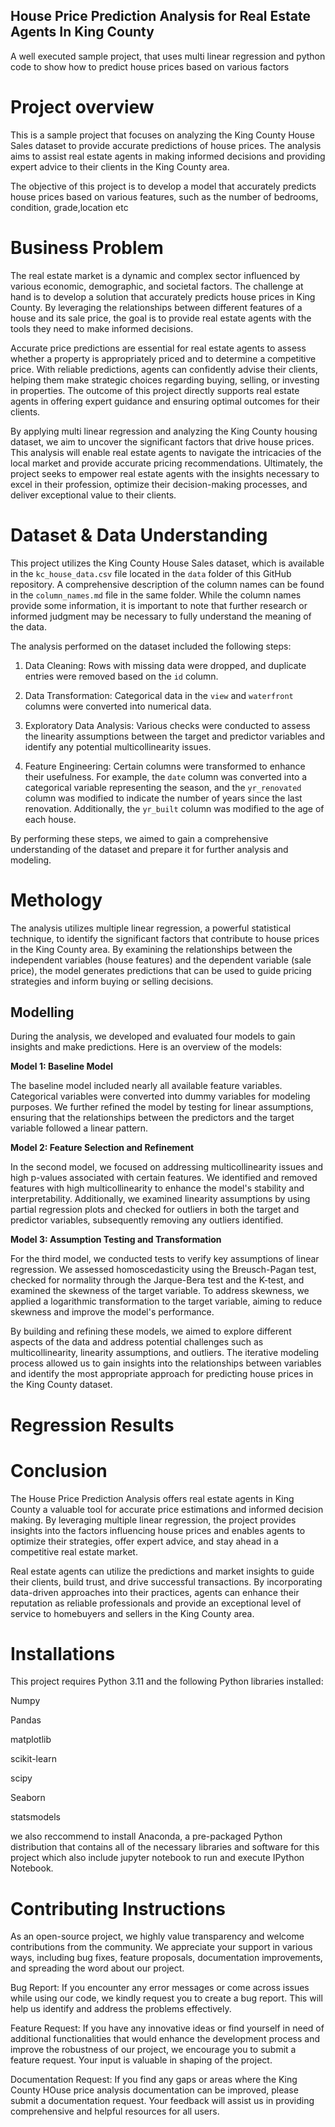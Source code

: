 

## House Price Prediction Analysis for Real Estate Agents In King County
A well executed sample project, that uses multi linear regression and python code to show how to predict house prices based on various factors

# Project overview

This is a sample  project that focuses on analyzing the King County House Sales dataset  to provide accurate predictions of house prices. The analysis aims to assist real estate agents in making informed decisions and providing expert advice to their clients in the King County area.

The objective of this project is to develop a model that accurately predicts house prices based on various features, such as the number of bedrooms, condition, grade,location etc

# Business Problem

The real estate market is a dynamic and complex sector influenced by various economic, demographic, and societal factors. The challenge at hand is to develop a solution that accurately predicts house prices in King County. By leveraging the relationships between different features of a house and its sale price, the goal is to provide real estate agents with the tools they need to make informed decisions.

Accurate price predictions are essential for real estate agents to assess whether a property is appropriately priced and to determine a competitive price. With reliable predictions, agents can confidently advise their clients, helping them make strategic choices regarding buying, selling, or investing in properties. The outcome of this project directly supports real estate agents in offering expert guidance and ensuring optimal outcomes for their clients.

By applying multi linear regression  and analyzing the King County housing dataset, we aim to uncover the significant factors that drive house prices. This analysis will enable real estate agents to navigate the intricacies of the local market and provide accurate pricing recommendations. Ultimately, the project seeks to empower real estate agents with the insights necessary to excel in their profession, optimize their decision-making processes, and deliver exceptional value to their clients.

# Dataset & Data Understanding

This project utilizes the King County House Sales dataset, which is available in the `kc_house_data.csv` file located in the `data` folder of this GitHub repository. A comprehensive description of the column names can be found in the `column_names.md` file in the same folder. While the column names provide some information, it is important to note that further research or informed judgment may be necessary to fully understand the meaning of the data.

The analysis performed on the dataset included the following steps:

1. Data Cleaning: Rows with missing data were dropped, and duplicate entries were removed based on the `id` column.

2. Data Transformation: Categorical data in the `view` and `waterfront` columns were converted into numerical data.

3. Exploratory Data Analysis: Various checks were conducted to assess the linearity assumptions between the target and predictor variables and identify any potential multicollinearity issues.

4. Feature Engineering: Certain columns were transformed to enhance their usefulness. For example, the `date` column was converted into a categorical variable representing the season, and the `yr_renovated` column was modified to indicate the number of years since the last renovation. Additionally, the `yr_built` column was modified to the age of each house.

By performing these steps, we aimed to gain a comprehensive understanding of the dataset and prepare it for further analysis and modeling.


# Methology

The analysis utilizes multiple linear regression, a powerful statistical technique, to identify the significant factors that contribute to house prices in the King County area. By examining the relationships between the independent variables (house features) and the dependent variable (sale price), the model generates predictions that can be used to guide pricing strategies and inform buying or selling decisions.

## Modelling

During the analysis, we developed and evaluated four models to gain insights and make predictions. Here is an overview of the models:

**Model 1: Baseline Model**

The baseline model included nearly all available feature variables. Categorical variables were converted into dummy variables for modeling purposes. We further refined the model by testing for linear assumptions, ensuring that the relationships between the predictors and the target variable followed a linear pattern.

**Model 2: Feature Selection and Refinement**

In the second model, we focused on addressing multicollinearity issues and high p-values associated with certain features. We identified and removed features with high multicollinearity to enhance the model's stability and interpretability. Additionally, we examined linearity assumptions by using partial regression plots and checked for outliers in both the target and predictor variables, subsequently removing any outliers identified.

**Model 3: Assumption Testing and Transformation**

For the third model, we conducted tests to verify key assumptions of linear regression. We assessed homoscedasticity using the Breusch-Pagan test, checked for normality through the Jarque-Bera test and the K-test, and examined the skewness of the target variable. To address skewness, we applied a logarithmic transformation to the target variable, aiming to reduce skewness and improve the model's performance.

By building and refining these models, we aimed to explore different aspects of the data and address potential challenges such as multicollinearity, linearity assumptions, and outliers. The iterative modeling process allowed us to gain insights into the relationships between variables and identify the most appropriate approach for predicting house prices in the King County dataset.
# Regression Results

# Conclusion

The House Price Prediction Analysis offers real estate agents in King County a valuable tool for accurate price estimations and informed decision making. By leveraging multiple linear regression, the project provides insights into the factors influencing house prices and enables agents to optimize their strategies, offer expert advice, and stay ahead in a competitive real estate market.

Real estate agents can utilize the predictions and market insights to guide their clients, build trust, and drive successful transactions. By incorporating data-driven approaches into their practices, agents can enhance their reputation as reliable professionals and provide an exceptional level of service to homebuyers and sellers in the King County area.

# Installations

This project requires Python 3.11 and the following Python libraries installed:

Numpy

Pandas

matplotlib

scikit-learn

scipy

Seaborn

statsmodels

we also reccommend to install Anaconda, a pre-packaged Python distribution that contains all of the necessary libraries and software for this project which also include jupyter notebook to run and execute IPython Notebook.

# Contributing Instructions

As an open-source project, we highly value transparency and welcome contributions from the community. We appreciate your support in various ways, including bug fixes, feature proposals, documentation improvements, and spreading the word about our project. 

Bug Report: If you encounter any error messages or come across issues while using our code, we kindly request you to create a bug report. This will help us identify and address the problems effectively.

Feature Request: If you have any innovative ideas or find yourself in need of additional functionalities that would enhance the development process and improve the robustness of our project, we encourage you to submit a feature request. Your input is valuable in shaping of the project.

Documentation Request: If you find any gaps or areas where the King County HOuse price analysis documentation can be improved, please submit a documentation request. Your feedback will assist us in providing comprehensive and helpful resources for all users.


